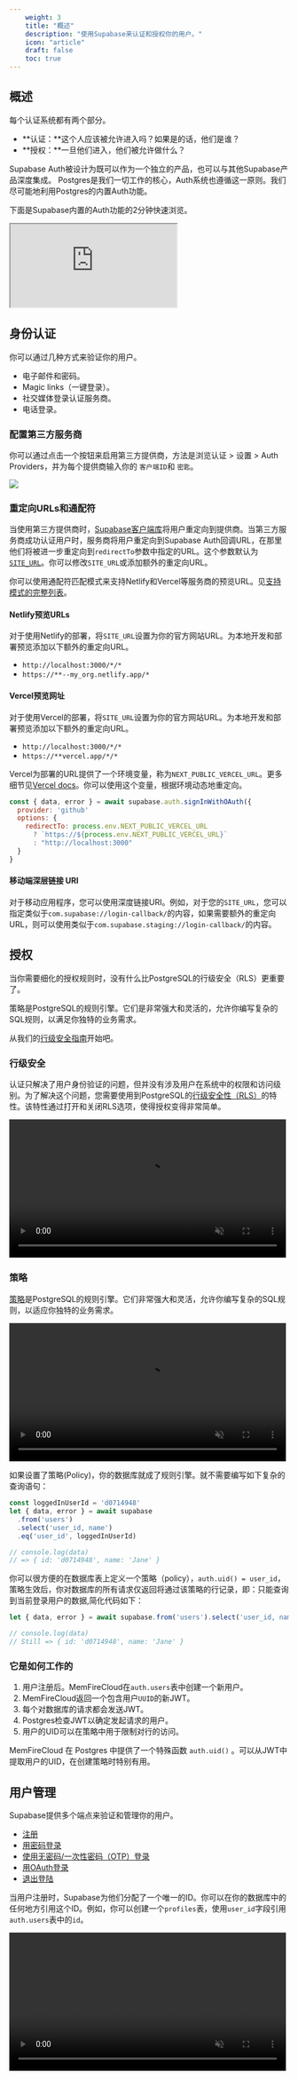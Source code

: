 ```yaml
---
    weight: 3
    title: "概述"
    description: "使用Supabase来认证和授权你的用户。"
    icon: "article"
    draft: false
    toc: true
---
```


## 概述

每个认证系统都有两个部分。

- **认证：**这个人应该被允许进入吗？如果是的话，他们是谁？
- **授权：**一旦他们进入，他们被允许做什么？

Supabase Auth被设计为既可以作为一个独立的产品，也可以与其他Supabase产品深度集成。
Postgres是我们一切工作的核心，Auth系统也遵循这一原则。我们尽可能地利用Postgres的内置Auth功能。

下面是Supabase内置的Auth功能的2分钟快速浏览。

<div className="video-container">
  <iframe
    src="https://www.youtube-nocookie.com/embed/6ow_jW4epf8"
    frameBorder="1"
    allow="accelerometer; autoplay; clipboard-write; encrypted-media; gyroscope; picture-in-picture"
    allowFullScreen
  ></iframe>
</div>

## 身份认证

你可以通过几种方式来验证你的用户。

- 电子邮件和密码。
- Magic links（一键登录）。
- 社交媒体登录认证服务商。
- 电话登录。



### 配置第三方服务商

你可以通过点击一个按钮来启用第三方提供商，方法是浏览认证 > 设置 > Auth Providers，并为每个提供商输入你的 `客户端ID`和 `密匙`。

<img src="/docs/img/supabase-oauth-logins.png">

### 重定向URLs和通配符

当使用第三方提供商时，[Supabase客户端库](/docs/app/SDKdocs/JavaScript/auth/auth-signinwithoauth#sign-in-using-a-third-party-provider-with-redirect)将用户重定向到提供商。当第三方服务商成功认证用户时，服务商将用户重定向到Supabase Auth回调URL，在那里他们将被进一步重定向到`redirectTo`参数中指定的URL。这个参数默认为[`SITE_URL`](/docs/reference/auth/config#site_url)。你可以修改`SITE_URL`或添加额外的重定向URL。

你可以使用通配符匹配模式来支持Netlify和Vercel等服务商的预览URL。见[支持模式的完整列表](https://pkg.go.dev/github.com/gobwas/glob#Compile)。

#### Netlify预览URLs

对于使用Netlify的部署，将`SITE_URL`设置为你的官方网站URL。为本地开发和部署预览添加以下额外的重定向URL。

- `http://localhost:3000/*/*`
- `https://**--my_org.netlify.app/*`

#### Vercel预览网址

对于使用Vercel的部署，将`SITE_URL`设置为你的官方网站URL。为本地开发和部署预览添加以下额外的重定向URL。

- `http://localhost:3000/*/*`
- `https://**vercel.app/*/*`

Vercel为部署的URL提供了一个环境变量，称为`NEXT_PUBLIC_VERCEL_URL`。更多细节见[Vercel docs](https://vercel.com/docs/concepts/projects/environment-variables#system-environment-variables)。你可以使用这个变量，根据环境动态地重定向。

```js
const { data, error } = await supabase.auth.signInWithOAuth({
  provider: 'github'
  options: {
    redirectTo: process.env.NEXT_PUBLIC_VERCEL_URL
      ? `https://${process.env.NEXT_PUBLIC_VERCEL_URL}`
      : "http://localhost:3000"
  }
}
```

#### 移动端深层链接 URI

对于移动应用程序，您可以使用深度链接URI。例如，对于您的`SITE_URL`，您可以指定类似于`com.supabase://login-callback/`的内容，如果需要额外的重定向URL，则可以使用类似于`com.supabase.staging://login-callback/`的内容。

## 授权

当你需要细化的授权规则时，没有什么比PostgreSQL的行级安全（RLS）更重要了。

策略是PostgreSQL的规则引擎。它们是非常强大和灵活的，允许你编写复杂的SQL规则，以满足你独特的业务需求。

从我们的[行级安全指南](/docs/app/auth/mandates/row-level-security)开始吧。

### 行级安全

认证只解决了用户身份验证的问题，但并没有涉及用户在系统中的权限和访问级别。为了解决这个问题，您需要使用到PostgreSQL的[行级安全性（RLS）](https://www.postgresql.org/docs/current/ddl-rowsecurity.html)的特性。该特性通过打开和关闭RLS选项，使得授权变得非常简单。

<video width="99%" muted playsInline controls="true">
  <source src="/docs/videos/rls-zoom2.mp4" type="video/mp4" muted playsInline />
</video>

### 策略

[策略](https://www.postgresql.org/docs/current/sql-createpolicy.html)是PostgreSQL的规则引擎。它们非常强大和灵活，允许你编写复杂的SQL规则，以适应你独特的业务需求。

<video width="99%" muted playsInline controls="true">
  <source src="/docs/videos/policies-zoom2.mp4" type="video/mp4" muted playsInline />
</video>

如果设置了策略(Policy)，你的数据库就成了规则引擎。就不需要编写如下复杂的查询语句：

```js
const loggedInUserId = 'd0714948'
let { data, error } = await supabase
  .from('users')
  .select('user_id, name')
  .eq('user_id', loggedInUserId)

// console.log(data)
// => { id: 'd0714948', name: 'Jane' }
```

你可以很方便的在数据库表上定义一个策略（policy），`auth.uid() = user_id`，策略生效后，你对数据库的所有请求仅返回将通过该策略的行记录，即：只能查询到当前登录用户的数据,简化代码如下：

```js
let { data, error } = await supabase.from('users').select('user_id, name')

// console.log(data)
// Still => { id: 'd0714948', name: 'Jane' }
```

### 它是如何工作的
1. 用户注册后。MemFireCloud在`auth.users`表中创建一个新用户。
2. MemFireCloud返回一个包含用户`UUID`的新JWT。
3. 每个对数据库的请求都会发送JWT。
4. Postgres检查JWT以确定发起请求的用户。
5. 用户的UID可以在策略中用于限制对行的访问。
 
MemFireCloud 在 Postgres 中提供了一个特殊函数 `auth.uid()` 。可以从JWT中提取用户的UID，在创建策略时特别有用。



## 用户管理

Supabase提供多个端点来验证和管理你的用户。

- [注册](/docs/app/SDKdocs/JavaScript/auth/auth-signup)
- [用密码登录](/docs/app/SDKdocs/JavaScript/auth/auth-signinwithpassword)
- [使用无密码/一次性密码（OTP）登录](/docs/app/SDKdocs/JavaScript/auth/auth-signinwithotp)
- [用OAuth登录](/docs/app/SDKdocs/JavaScript/auth/auth-signinwithoauth)
- [退出登陆](/docs/app/SDKdocs/JavaScript/auth/auth-signout)

当用户注册时，Supabase为他们分配了一个唯一的ID。你可以在你的数据库中的任何地方引用这个ID。例如，你可以创建一个`profiles`表，使用`user_id`字段引用`auth.users`表中的`id`。

<video width="99%" muted playsInline controls="true">
  <source src="/docs/videos/auth-zoom2.mp4" type="video/mp4" muted playsInline />
</video>


